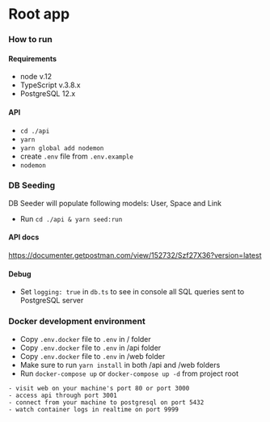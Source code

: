 # Root app

### How to run

#### Requirements
- node v.12
- TypeScript v.3.8.x
- PostgreSQL 12.x

#### API
- `cd ./api`
- `yarn`
- `yarn global add nodemon`
- create `.env` file from `.env.example`
- `nodemon`

### DB Seeding
DB Seeder will populate following models: User, Space and Link

- Run `cd ./api & yarn seed:run`

#### API docs

https://documenter.getpostman.com/view/152732/Szf27X36?version=latest

#### Debug
- Set `logging: true` in `db.ts` to see in console all SQL queries sent to PostgreSQL server

### Docker development environment

- Copy `.env.docker` file to `.env` in / folder
- Copy `.env.docker` file to `.env` in /api folder
- Copy `.env.docker` file to `.env` in /web folder
- Make sure to run `yarn install` in both /api and /web folders
- Run `docker-compose up` or `docker-compose up -d` from project root

```
- visit web on your machine's port 80 or port 3000
- access api through port 3001
- connect from your machine to postgresql on port 5432
- watch container logs in realtime on port 9999
```